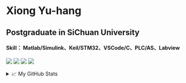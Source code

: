 # Xiong Yu-hang 

## Postgraduate in SiChuan University
#### Skill： Matlab/Simulink、Keil/STM32、VSCode/C、PLC/AS、Labview

![](https://img.shields.io/badge/Use-Matlab-brightgreen?style=flat&logo=mathworks&logoColor=ffffff)
![](https://img.shields.io/badge/Language-C-orange.svg?style=flat&logo=Visual%20Studio&logoColor=ffffff)
![](https://img.shields.io/badge/Os-Linux-blue?style=flat&logo=Linux&logoColor=ffffff)
![](https://img.shields.io/badge/Studied-Labview-blueviolet?style=flat%20Code&logoColor=ffffff)

<details>
<summary>📈 My GitHub Stats</summary>
  
![xyh's github stats](https://github-readme-stats.vercel.app/api?username=ohmyjesus&show_icons=true)
